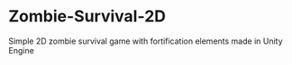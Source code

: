# Zombie-Survival-2D
Simple 2D zombie survival game with fortification elements made in Unity Engine

